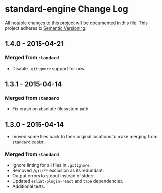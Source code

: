 # standard-engine Change Log
All notable changes to this project will be documented in this file.
This project adheres to [Semantic Versioning](http://semver.org/).

## 1.4.0 - 2015-04-21
### Merged from `standard`
 * Disable `.gitignore` support for now.

## 1.3.1 - 2015-04-14

### Merged from `standard`
* Fix crash on absolute filesystem path

## 1.3.0 - 2015-04-14
* moved some files back to their original locations to make merging from `standard` easier.

### Merged from `standard`
* Ignore linting for all files in `.gitignore`.
* Removed `/git/**` exclusion as its redundant.
* Output errors to stdout instead of stderr.
* Updated `eslint-plugin-react` and `tape` dependencies.
* Additional tests.
